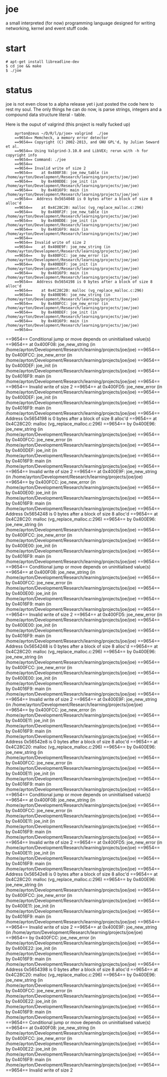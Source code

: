 joe
=====
a small interpreted (for now) programming language
designed for writing networking, kernel and event stuff code.

start
====
    # apt-get install libreadline-dev
    $ cd joe && make
    $ ./joe


status
=====
joe is not even close to a alpha release yet
i just posted the code here to rest my soul.
The only things he can do now, is parse strings, integers and
a compound data structure literal - table.

Here is the ouput of valgrind (this project is really fucked up)

        ayrton@zeus ~/D/R/l/p/joe> valgrind  ./joe
        ==9654== Memcheck, a memory error detector
        ==9654== Copyright (C) 2002-2013, and GNU GPL'd, by Julian Seward et al.
        ==9654== Using Valgrind-3.10.0 and LibVEX; rerun with -h for copyright info
        ==9654== Command: ./joe
        ==9654== 
        ==9654== Invalid write of size 2
        ==9654==    at 0x400F38: joe_new_table (in /home/ayrton/Development/Research/learning/projects/joe/joe)
        ==9654==    by 0x400DDE: joe_init (in /home/ayrton/Development/Research/learning/projects/joe/joe)
        ==9654==    by 0x4016F9: main (in /home/ayrton/Development/Research/learning/projects/joe/joe)
        ==9654==  Address 0x5654048 is 0 bytes after a block of size 8 alloc'd
        ==9654==    at 0x4C28C20: malloc (vg_replace_malloc.c:296)
        ==9654==    by 0x400F2F: joe_new_table (in /home/ayrton/Development/Research/learning/projects/joe/joe)
        ==9654==    by 0x400DDE: joe_init (in /home/ayrton/Development/Research/learning/projects/joe/joe)
        ==9654==    by 0x4016F9: main (in /home/ayrton/Development/Research/learning/projects/joe/joe)
        ==9654== 
        ==9654== Invalid write of size 2
        ==9654==    at 0x400E9F: joe_new_string (in /home/ayrton/Development/Research/learning/projects/joe/joe)
        ==9654==    by 0x400FCC: joe_new_error (in /home/ayrton/Development/Research/learning/projects/joe/joe)
        ==9654==    by 0x400DEF: joe_init (in /home/ayrton/Development/Research/learning/projects/joe/joe)
        ==9654==    by 0x4016F9: main (in /home/ayrton/Development/Research/learning/projects/joe/joe)
        ==9654==  Address 0x5654198 is 0 bytes after a block of size 8 alloc'd
        ==9654==    at 0x4C28C20: malloc (vg_replace_malloc.c:296)
        ==9654==    by 0x400E96: joe_new_string (in /home/ayrton/Development/Research/learning/projects/joe/joe)
        ==9654==    by 0x400FCC: joe_new_error (in /home/ayrton/Development/Research/learning/projects/joe/joe)
        ==9654==    by 0x400DEF: joe_init (in /home/ayrton/Development/Research/learning/projects/joe/joe)
        ==9654==    by 0x4016F9: main (in /home/ayrton/Development/Research/learning/projects/joe/joe)
        ==9654== 
==9654== Conditional jump or move depends on uninitialised value(s)
        ==9654==    at 0x400F08: joe_new_string (in /home/ayrton/Development/Research/learning/projects/joe/joe)
        ==9654==    by 0x400FCC: joe_new_error (in /home/ayrton/Development/Research/learning/projects/joe/joe)
        ==9654==    by 0x400DEF: joe_init (in /home/ayrton/Development/Research/learning/projects/joe/joe)
        ==9654==    by 0x4016F9: main (in /home/ayrton/Development/Research/learning/projects/joe/joe)
        ==9654== 
        ==9654== Invalid write of size 2
        ==9654==    at 0x400FD5: joe_new_error (in /home/ayrton/Development/Research/learning/projects/joe/joe)
        ==9654==    by 0x400DEF: joe_init (in /home/ayrton/Development/Research/learning/projects/joe/joe)
        ==9654==    by 0x4016F9: main (in /home/ayrton/Development/Research/learning/projects/joe/joe)
        ==9654==  Address 0x5654198 is 0 bytes after a block of size 8 alloc'd
        ==9654==    at 0x4C28C20: malloc (vg_replace_malloc.c:296)
        ==9654==    by 0x400E96: joe_new_string (in /home/ayrton/Development/Research/learning/projects/joe/joe)
        ==9654==    by 0x400FCC: joe_new_error (in /home/ayrton/Development/Research/learning/projects/joe/joe)
        ==9654==    by 0x400DEF: joe_init (in /home/ayrton/Development/Research/learning/projects/joe/joe)
        ==9654==    by 0x4016F9: main (in /home/ayrton/Development/Research/learning/projects/joe/joe)
        ==9654== 
        ==9654== Invalid write of size 2
        ==9654==    at 0x400E9F: joe_new_string (in /home/ayrton/Development/Research/learning/projects/joe/joe)
        ==9654==    by 0x400FCC: joe_new_error (in /home/ayrton/Development/Research/learning/projects/joe/joe)
        ==9654==    by 0x400E00: joe_init (in /home/ayrton/Development/Research/learning/projects/joe/joe)
        ==9654==    by 0x4016F9: main (in /home/ayrton/Development/Research/learning/projects/joe/joe)
        ==9654==  Address 0x5654248 is 0 bytes after a block of size 8 alloc'd
        ==9654==    at 0x4C28C20: malloc (vg_replace_malloc.c:296)
        ==9654==    by 0x400E96: joe_new_string (in /home/ayrton/Development/Research/learning/projects/joe/joe)
        ==9654==    by 0x400FCC: joe_new_error (in /home/ayrton/Development/Research/learning/projects/joe/joe)
        ==9654==    by 0x400E00: joe_init (in /home/ayrton/Development/Research/learning/projects/joe/joe)
        ==9654==    by 0x4016F9: main (in /home/ayrton/Development/Research/learning/projects/joe/joe)
        ==9654== 
==9654== Conditional jump or move depends on uninitialised value(s)
        ==9654==    at 0x400F08: joe_new_string (in /home/ayrton/Development/Research/learning/projects/joe/joe)
        ==9654==    by 0x400FCC: joe_new_error (in /home/ayrton/Development/Research/learning/projects/joe/joe)
        ==9654==    by 0x400E00: joe_init (in /home/ayrton/Development/Research/learning/projects/joe/joe)
        ==9654==    by 0x4016F9: main (in /home/ayrton/Development/Research/learning/projects/joe/joe)
        ==9654== 
        ==9654== Invalid write of size 2
        ==9654==    at 0x400FD5: joe_new_error (in /home/ayrton/Development/Research/learning/projects/joe/joe)
        ==9654==    by 0x400E00: joe_init (in /home/ayrton/Development/Research/learning/projects/joe/joe)
        ==9654==    by 0x4016F9: main (in /home/ayrton/Development/Research/learning/projects/joe/joe)
        ==9654==  Address 0x5654248 is 0 bytes after a block of size 8 alloc'd
        ==9654==    at 0x4C28C20: malloc (vg_replace_malloc.c:296)
        ==9654==    by 0x400E96: joe_new_string (in /home/ayrton/Development/Research/learning/projects/joe/joe)
        ==9654==    by 0x400FCC: joe_new_error (in /home/ayrton/Development/Research/learning/projects/joe/joe)
        ==9654==    by 0x400E00: joe_init (in /home/ayrton/Development/Research/learning/projects/joe/joe)
        ==9654==    by 0x4016F9: main (in /home/ayrton/Development/Research/learning/projects/joe/joe)
        ==9654== 
        ==9654== Invalid write of size 2
        ==9654==    at 0x400E9F: joe_new_string (in /home/ayrton/Development/Research/learning/projects/joe/joe)
        ==9654==    by 0x400FCC: joe_new_error (in /home/ayrton/Development/Research/learning/projects/joe/joe)
        ==9654==    by 0x400E11: joe_init (in /home/ayrton/Development/Research/learning/projects/joe/joe)
        ==9654==    by 0x4016F9: main (in /home/ayrton/Development/Research/learning/projects/joe/joe)
        ==9654==  Address 0x56542e8 is 0 bytes after a block of size 8 alloc'd
        ==9654==    at 0x4C28C20: malloc (vg_replace_malloc.c:296)
        ==9654==    by 0x400E96: joe_new_string (in /home/ayrton/Development/Research/learning/projects/joe/joe)
        ==9654==    by 0x400FCC: joe_new_error (in /home/ayrton/Development/Research/learning/projects/joe/joe)
        ==9654==    by 0x400E11: joe_init (in /home/ayrton/Development/Research/learning/projects/joe/joe)
        ==9654==    by 0x4016F9: main (in /home/ayrton/Development/Research/learning/projects/joe/joe)
        ==9654== 
==9654== Conditional jump or move depends on uninitialised value(s)
        ==9654==    at 0x400F08: joe_new_string (in /home/ayrton/Development/Research/learning/projects/joe/joe)
        ==9654==    by 0x400FCC: joe_new_error (in /home/ayrton/Development/Research/learning/projects/joe/joe)
        ==9654==    by 0x400E11: joe_init (in /home/ayrton/Development/Research/learning/projects/joe/joe)
        ==9654==    by 0x4016F9: main (in /home/ayrton/Development/Research/learning/projects/joe/joe)
        ==9654== 
        ==9654== Invalid write of size 2
        ==9654==    at 0x400FD5: joe_new_error (in /home/ayrton/Development/Research/learning/projects/joe/joe)
        ==9654==    by 0x400E11: joe_init (in /home/ayrton/Development/Research/learning/projects/joe/joe)
        ==9654==    by 0x4016F9: main (in /home/ayrton/Development/Research/learning/projects/joe/joe)
        ==9654==  Address 0x56542e8 is 0 bytes after a block of size 8 alloc'd
        ==9654==    at 0x4C28C20: malloc (vg_replace_malloc.c:296)
        ==9654==    by 0x400E96: joe_new_string (in /home/ayrton/Development/Research/learning/projects/joe/joe)
        ==9654==    by 0x400FCC: joe_new_error (in /home/ayrton/Development/Research/learning/projects/joe/joe)
        ==9654==    by 0x400E11: joe_init (in /home/ayrton/Development/Research/learning/projects/joe/joe)
        ==9654==    by 0x4016F9: main (in /home/ayrton/Development/Research/learning/projects/joe/joe)
        ==9654== 
        ==9654== Invalid write of size 2
        ==9654==    at 0x400E9F: joe_new_string (in /home/ayrton/Development/Research/learning/projects/joe/joe)
        ==9654==    by 0x400FCC: joe_new_error (in /home/ayrton/Development/Research/learning/projects/joe/joe)
        ==9654==    by 0x400E22: joe_init (in /home/ayrton/Development/Research/learning/projects/joe/joe)
        ==9654==    by 0x4016F9: main (in /home/ayrton/Development/Research/learning/projects/joe/joe)
        ==9654==  Address 0x5654398 is 0 bytes after a block of size 8 alloc'd
        ==9654==    at 0x4C28C20: malloc (vg_replace_malloc.c:296)
        ==9654==    by 0x400E96: joe_new_string (in /home/ayrton/Development/Research/learning/projects/joe/joe)
        ==9654==    by 0x400FCC: joe_new_error (in /home/ayrton/Development/Research/learning/projects/joe/joe)
        ==9654==    by 0x400E22: joe_init (in /home/ayrton/Development/Research/learning/projects/joe/joe)
        ==9654==    by 0x4016F9: main (in /home/ayrton/Development/Research/learning/projects/joe/joe)
        ==9654== 
==9654== Conditional jump or move depends on uninitialised value(s)
        ==9654==    at 0x400F08: joe_new_string (in /home/ayrton/Development/Research/learning/projects/joe/joe)
        ==9654==    by 0x400FCC: joe_new_error (in /home/ayrton/Development/Research/learning/projects/joe/joe)
        ==9654==    by 0x400E22: joe_init (in /home/ayrton/Development/Research/learning/projects/joe/joe)
        ==9654==    by 0x4016F9: main (in /home/ayrton/Development/Research/learning/projects/joe/joe)
        ==9654== 
        ==9654== Invalid write of size 2


